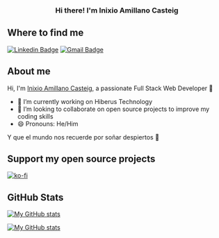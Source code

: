 <h3 align="center"> Hi there! I'm Inixio Amillano Casteig</h3>

## Where to find me

[![Linkedin Badge](https://img.shields.io/badge/-Inixio%20Amillano-blue?style=flat-square&logo=Linkedin&logoColor=white&link=https://www.linkedin.com/in/inixioamillano/)](https://www.linkedin.com/in/inixioamillano/)
[![Gmail Badge](https://img.shields.io/badge/-inixio.amillano@inixio.dev-c14438?style=flat-square&logo=Gmail&logoColor=white&link=mailto:inixio.amillano@inixio.dev)](mailto:inixio.amillano@inixio.dev)

## About me

Hi, I'm [Inixio Amillano Casteig](https://inixio.dev/), a passionate Full Stack Web Developer 🚀

* 🔭 I’m currently working on Hiberus Technology
* 👯 I’m looking to collaborate on open source projects to improve my coding skills
* 😄 Pronouns: He/Him

<span class="iconify" data-icon="ion-md-quote" data-inline="false">Y que el mundo nos recuerde por soñar despiertos 🚀</span>

## Support my open source projects

[![ko-fi](https://ko-fi.com/img/githubbutton_sm.svg)](https://ko-fi.com/V7V43E9M0)

## GitHub Stats

[![My GitHub stats](https://github-readme-stats.vercel.app/api?username=inixioamillano&theme=radical&layout=compact)](https://github.com/ainixioamillano/github-readme-stats)

[![My GitHub stats](https://github-readme-stats.anuraghazra1.vercel.app/api/top-langs/?username=inixioamillano&layout=compact&theme=radical)](https://github.com/ainixioamillano/github-readme-stats)


